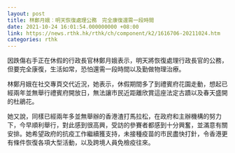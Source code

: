 ```yaml
---
layout: post
title: 林鄭月娥︰明天恢復處理公務　完全康復還需一段時間
date: 2021-10-24 16:01:54.000000000 +08:00
link: https://news.rthk.hk/rthk/ch/component/k2/1616706-20211024.htm
categories: rthk
---
```


因跌傷右手正在休假的行政長官林鄭月娥表示，明天將恢復處理行政長官的公務，但要完全康復，生活如常，恐怕還需一段時間以及勤做物理治療。

林鄭月娥在社交專頁交代近況，她表示，休假期間多了到禮賓府花園走動，想起已經兩年並無舉行禮賓府開放日，無法讓市民近距離欣賞這座法定古蹟以及春天盛開的杜鵑花。

她又說，同樣已經兩年多並無舉辦的香港渣打馬拉松，在政府和主辦機構的努力下，今早順利舉行，對此感到很高興，受訪的參賽者都感到十分興奮，並滿意有關安排。她希望政府的抗疫工作繼續獲支持，未接種疫苗的市民盡快打針，令香港更有條件恢復各項大型活動，以及跨境人員免檢疫往來。
